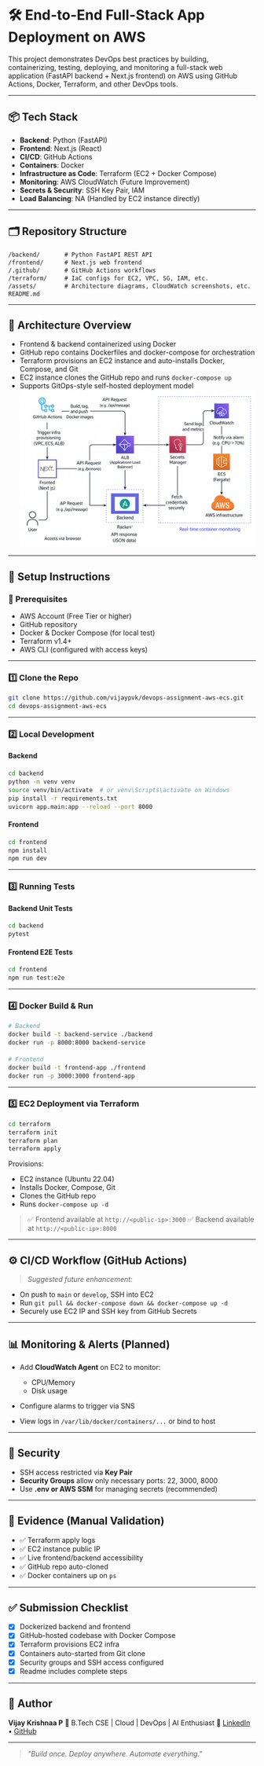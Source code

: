 # 🛠️ End-to-End Full-Stack App Deployment on AWS

This project demonstrates DevOps best practices by building, containerizing, testing, deploying, and monitoring a full-stack web application (FastAPI backend + Next.js frontend) on AWS using GitHub Actions, Docker, Terraform, and other DevOps tools.

---

## 📦 Tech Stack

* **Backend**: Python (FastAPI)
* **Frontend**: Next.js (React)
* **CI/CD**: GitHub Actions
* **Containers**: Docker
* **Infrastructure as Code**: Terraform (EC2 + Docker Compose)
* **Monitoring**: AWS CloudWatch (Future Improvement)
* **Secrets & Security**: SSH Key Pair, IAM
* **Load Balancing**: NA (Handled by EC2 instance directly)

---

## 🗂️ Repository Structure

```
/backend/       # Python FastAPI REST API
/frontend/      # Next.js web frontend
/.github/       # GitHub Actions workflows
/terraform/     # IaC configs for EC2, VPC, SG, IAM, etc.
/assets/        # Architecture diagrams, CloudWatch screenshots, etc.
README.md
```

---

## 🚀 Architecture Overview

* Frontend & backend containerized using Docker
* GitHub repo contains Dockerfiles and docker-compose for orchestration
* Terraform provisions an EC2 instance and auto-installs Docker, Compose, and Git
* EC2 instance clones the GitHub repo and runs `docker-compose up`
* Supports GitOps-style self-hosted deployment model
![Architecture Diagram](./assets/image.png)
---

## 📖 Setup Instructions

### 🔧 Prerequisites

* AWS Account (Free Tier or higher)
* GitHub repository
* Docker & Docker Compose (for local test)
* Terraform v1.4+
* AWS CLI (configured with access keys)

---

### 1️⃣ Clone the Repo

```bash
git clone https://github.com/vijaypvk/devops-assignment-aws-ecs.git
cd devops-assignment-aws-ecs
```

---

### 2️⃣ Local Development

#### Backend

```bash
cd backend
python -m venv venv
source venv/bin/activate  # or venv\Scripts\activate on Windows
pip install -r requirements.txt
uvicorn app.main:app --reload --port 8000
```

#### Frontend

```bash
cd frontend
npm install
npm run dev
```

---

### 3️⃣ Running Tests

#### Backend Unit Tests

```bash
cd backend
pytest
```

#### Frontend E2E Tests

```bash
cd frontend
npm run test:e2e
```

---

### 4️⃣ Docker Build & Run

```bash
# Backend
docker build -t backend-service ./backend
docker run -p 8000:8000 backend-service

# Frontend
docker build -t frontend-app ./frontend
docker run -p 3000:3000 frontend-app
```

---

### 5️⃣ EC2 Deployment via Terraform

```bash
cd terraform
terraform init
terraform plan
terraform apply
```

Provisions:

* EC2 instance (Ubuntu 22.04)
* Installs Docker, Compose, Git
* Clones the GitHub repo
* Runs `docker-compose up -d`

> ✅ Frontend available at `http://<public-ip>:3000`
> ✅ Backend available at `http://<public-ip>:8000`

---

## ⚙️ CI/CD Workflow (GitHub Actions)

> *Suggested future enhancement:*

* On push to `main` or `develop`, SSH into EC2
* Run `git pull && docker-compose down && docker-compose up -d`
* Securely use EC2 IP and SSH key from GitHub Secrets

---

## 📊 Monitoring & Alerts (Planned)

* Add **CloudWatch Agent** on EC2 to monitor:

  * CPU/Memory
  * Disk usage
* Configure alarms to trigger via SNS
* View logs in `/var/lib/docker/containers/...` or bind to host

---

## 🔐 Security

* SSH access restricted via **Key Pair**
* **Security Groups** allow only necessary ports: 22, 3000, 8000
* Use **.env or AWS SSM** for managing secrets (recommended)

---

## 📸 Evidence (Manual Validation)

* ✅ Terraform apply logs
* ✅ EC2 instance public IP
* ✅ Live frontend/backend accessibility
* ✅ GitHub repo auto-cloned
* ✅ Docker containers up on `ps`

---

## ✅ Submission Checklist

* [x] Dockerized backend and frontend
* [x] GitHub-hosted codebase with Docker Compose
* [x] Terraform provisions EC2 infra
* [x] Containers auto-started from Git clone
* [x] Security groups and SSH access configured
* [x] Readme includes complete steps

---

## 🙌 Author

**Vijay Krishnaa P**
📘 B.Tech CSE | Cloud | DevOps | AI Enthusiast
🔗 [LinkedIn](https://www.linkedin.com/in/vijaykrishnaa) • [GitHub](https://github.com/vijaypvk)

---

> *"Build once. Deploy anywhere. Automate everything."*
